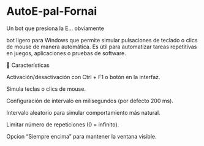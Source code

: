 # AutoE-pal-Fornai
Un bot que presiona la E... obviamente 

bot ligero para Windows que permite simular pulsaciones de teclado o clics de mouse de manera automática. Es útil para automatizar tareas repetitivas en juegos, aplicaciones o pruebas de software.

🔹 Características

Activación/desactivación con Ctrl + F1 o botón en la interfaz.

Simula teclas o clics de mouse.

Configuración de intervalo en milisegundos (por defecto 200 ms).

Intervalo aleatorio para simular comportamiento más natural.

Limitar número de repeticiones (0 = infinito).

Opcion “Siempre encima” para mantener la ventana visible.

